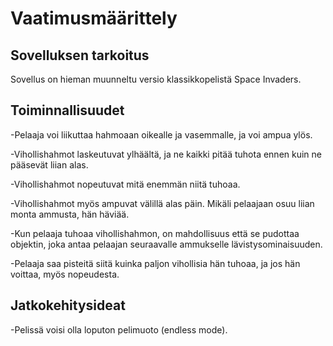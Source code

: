 # Vaatimusmäärittely
## Sovelluksen tarkoitus
Sovellus on hieman muunneltu versio klassikkopelistä Space Invaders.
## Toiminnallisuudet
-Pelaaja voi liikuttaa hahmoaan oikealle ja vasemmalle, ja voi ampua ylös.

-Vihollishahmot laskeutuvat ylhäältä, ja ne kaikki pitää tuhota ennen kuin ne pääsevät liian alas.

-Vihollishahmot nopeutuvat mitä enemmän niitä tuhoaa.

-Vihollishahmot myös ampuvat välillä alas päin. Mikäli pelaajaan osuu liian monta ammusta, hän häviää.

-Kun pelaaja tuhoaa vihollishahmon, on mahdollisuus että se pudottaa objektin, joka antaa pelaajan seuraavalle ammukselle lävistysominaisuuden.

-Pelaaja saa pisteitä siitä kuinka paljon vihollisia hän tuhoaa, ja jos hän voittaa, myös nopeudesta.
## Jatkokehitysideat
-Pelissä voisi olla loputon pelimuoto (endless mode).
